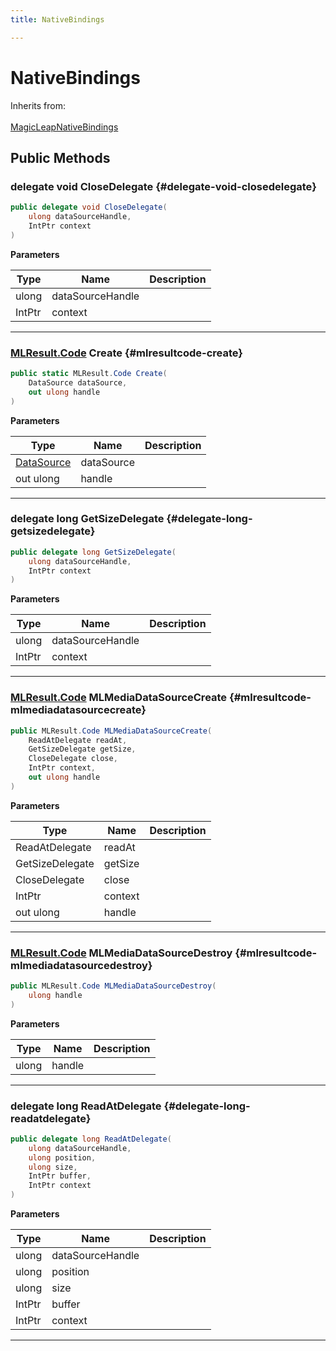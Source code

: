 ```yaml
---
title: NativeBindings

---
```


# NativeBindings







Inherits from: <br></br>[MagicLeapNativeBindings](/unity-api/api/UnityEngine.XR.MagicLeap.Native/MagicLeapNativeBindings/UnityEngine.XR.MagicLeap.Native.MagicLeapNativeBindings.md)




## Public Methods

### delegate void CloseDelegate {#delegate-void-closedelegate}

```csharp
public delegate void CloseDelegate(
    ulong dataSourceHandle,
    IntPtr context
)
```


**Parameters**

| Type | Name  | Description  | 
|--|--|--|
| ulong |dataSourceHandle||
| IntPtr |context||






-----------

### [MLResult.Code](/unity-api/api/UnityEngine.XR.MagicLeap/UnityEngine.XR.MagicLeap.MLResult.md#int-code) Create {#mlresultcode-create}

```csharp
public static MLResult.Code Create(
    DataSource dataSource,
    out ulong handle
)
```


**Parameters**

| Type | Name  | Description  | 
|--|--|--|
| [DataSource](/unity-api/api/UnityEngine.XR.MagicLeap/MLMedia/DataSource/UnityEngine.XR.MagicLeap.MLMedia.DataSource.md) |dataSource||
| out ulong |handle||






-----------

### delegate long GetSizeDelegate {#delegate-long-getsizedelegate}

```csharp
public delegate long GetSizeDelegate(
    ulong dataSourceHandle,
    IntPtr context
)
```


**Parameters**

| Type | Name  | Description  | 
|--|--|--|
| ulong |dataSourceHandle||
| IntPtr |context||






-----------

### [MLResult.Code](/unity-api/api/UnityEngine.XR.MagicLeap/UnityEngine.XR.MagicLeap.MLResult.md#int-code) MLMediaDataSourceCreate {#mlresultcode-mlmediadatasourcecreate}

```csharp
public MLResult.Code MLMediaDataSourceCreate(
    ReadAtDelegate readAt,
    GetSizeDelegate getSize,
    CloseDelegate close,
    IntPtr context,
    out ulong handle
)
```


**Parameters**

| Type | Name  | Description  | 
|--|--|--|
| ReadAtDelegate |readAt||
| GetSizeDelegate |getSize||
| CloseDelegate |close||
| IntPtr |context||
| out ulong |handle||






-----------

### [MLResult.Code](/unity-api/api/UnityEngine.XR.MagicLeap/UnityEngine.XR.MagicLeap.MLResult.md#int-code) MLMediaDataSourceDestroy {#mlresultcode-mlmediadatasourcedestroy}

```csharp
public MLResult.Code MLMediaDataSourceDestroy(
    ulong handle
)
```


**Parameters**

| Type | Name  | Description  | 
|--|--|--|
| ulong |handle||






-----------

### delegate long ReadAtDelegate {#delegate-long-readatdelegate}

```csharp
public delegate long ReadAtDelegate(
    ulong dataSourceHandle,
    ulong position,
    ulong size,
    IntPtr buffer,
    IntPtr context
)
```


**Parameters**

| Type | Name  | Description  | 
|--|--|--|
| ulong |dataSourceHandle||
| ulong |position||
| ulong |size||
| IntPtr |buffer||
| IntPtr |context||






-----------

